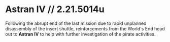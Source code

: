 # Astran IV // 2.21.5014u

Following the abrupt end of the last mission due to rapid unplanned disassembly of the insert shuttle, reinforcements from the World's End head out to **Astran IV** to help with further investigation of the pirate activities. 

